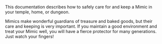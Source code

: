This documentation describes how to safely care for and keep a Mimic in your temple, home, or dungeon.

Mimics make wonderful guardians of treasure and baked goods, but their care and keeping is very important. If you maintain a good environment and treat your Mimic well, you will have a fierce protector for many generations. Just watch your fingers!